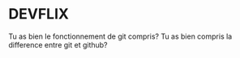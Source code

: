 # DEVFLIX

Tu as bien le fonctionnement de git compris?
Tu as bien compris la difference entre git et github?
